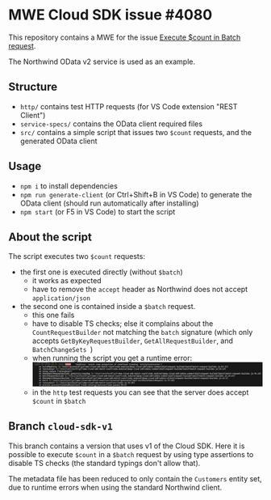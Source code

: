 # MWE Cloud SDK issue #4080

This repository contains a MWE for the issue [Execute \$count in Batch request](https://github.com/SAP/cloud-sdk-js/issues/4080).

The Northwind OData v2 service is used as an example.

## Structure

- `http/` contains test HTTP requests (for VS Code extension "REST Client")
- `service-specs/` contains the OData client required files
- `src/` contains a simple script that issues two `$count` requests, and the generated OData client

## Usage

- `npm i` to install dependencies
- `npm run generate-client` (or Ctrl+Shift+B in VS Code) to generate the OData client (should run automatically after installing)
- `npm start` (or F5 in VS Code) to start the script

## About the script

The script executes two `$count` requests:

- the first one is executed directly (without `$batch`)
  - it works as expected
  - have to remove the `accept` header as Northwind does not accept `application/json`
- the second one is contained inside a `$batch` request.
  - this one fails
  - have to disable TS checks; else it complains about the `CountRequestBuilder` not matching the `batch` signature (which only accepts `GetByKeyRequestBuilder`, `GetAllRequestBuilder`, and `BatchChangeSets `)
  - when running the script you get a runtime error:  
    ![](image.png)
  - in the `http` test requests you can see that the server does accept `$count` in `$batch`

## Branch `cloud-sdk-v1`

This branch contains a version that uses v1 of the Cloud SDK. Here it is possible to execute `$count` in a `$batch` request by using type assertions to disable TS checks (the standard typings don't allow that).

The metadata file has been reduced to only contain the `Customers` entity set, due to runtime errors when using the standard Northwind client.

